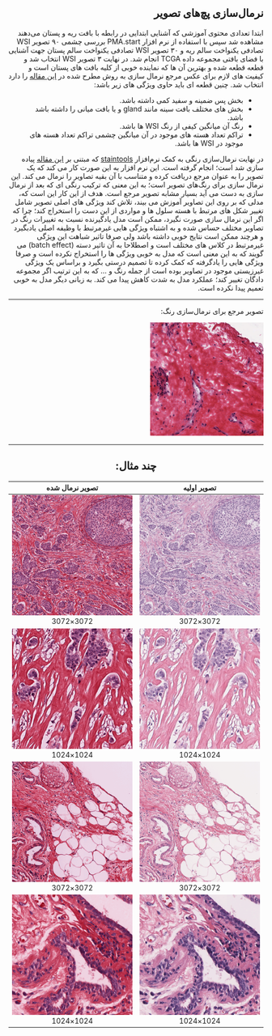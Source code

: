 <h2 style="direction:rtl">نرمال‌سازی پچ‌های تصویر</h2>
<div  style="direction:rtl">ابتدا تعدادی محتوی آموزشی
که آشنایی ابتدایی در رابطه با بافت ریه و پستان می‌دهند مشاهده شد سپس با استفاده از نرم افزار
PMA.start
بررسی چشمی
۹۰ تصویر
WSI
 تصادفی یکنواخت سالم ریه و 
۳۰ تصویر
WSI
تصادفی یکنواخت سالم پستان جهت آشنایی با فضای بافتی مجموعه داده TCGA انجام شد. در نهایت 
۳ تصویر
WSI
انتخاب شد و قطعه قطعه شده و بهترین آن ها که نماینده خوبی از کلیه بافت های پستان است و کیفیت های لازم برای عکس مرجع نرمال سازی به روش مطرح شده در <a href="https://arxiv.org/abs/2203.12204">این مقاله</a>
را دارد انتخاب شد. چنین قطعه ای باید حاوی ویژگی های زیر باشد:

<ul  style="direction:rtl">
<li>بخش پس ضمینه و سفید کمی داشته باشد.</li>
<li>بخش های مختلف بافت سینه مانند gland و یا بافت میانی را داشته باشد باشد.</li>
<li>رنگ آن میانگین کیفی از رنگ WSI ها باشد.</li>
<li>تراکم تعداد هسته های موجود در آن میانگین چشمی تراکم تعداد هسته های موجود در WSI ها باشد.</li>
</ul>
</div>
<div style="direction:rtl">
	 در نهایت نرمال‌سازی رنگی به کمک نرم‌افزار <a href="https://github.com/Peter554/StainTools">staintools</a> که مبتنی بر <a href="https://pubmed.ncbi.nlm.nih.gov/27164577/">این مقاله</a> پیاده سازی شد است؛ انجام گرفته است. 
	این نرم افزار به این صورت کار می کند که یک تصویر را به عنوان مرجع دریافت کرده و متناسب با آن بقیه تصاویر را نرمال می کند. این نرمال سازی برای رنگ‌های تصویر است؛ به این معنی که ترکیب رنگی ای که بعد از نرمال سازی به دست می آید بسیار مشابه تصویر مرجع است. هدف از این کار این است که، مدلی که بر روی این تصاویر آموزش می بیند، تلاش کند ویژگی های اصلی تصویر شامل تغییر شکل های مرتبط با هسته سلول ها و مواردی از این دست را استخراج کند؛ چرا که اگر این نرمال سازی صورت نگیرد، ممکن است مدل یادگیرنده نسبت به تغییرات رنگ در تصاویر مختلف حساس شده و به اشتباه ویژگی هایی غیرمرتبط با وظیفه اصلی یادبگیرد و هرچند ممکن است نتایج خوبی داشته باشد ولی صرفا تاثیر شباهت این ویژگی غیرمرتبط در کلاس های مختلف است و اصطلاحا به آن تاثیر دسته (batch effect) می گویند که به این معنی است که مدل به خوبی ویژگی ها را استخراج نکرده است و صرفا ویژگی هایی را یادگرفته که کمک کرده تا تصمیم درستی بگیرد و براساس یک ویژگی غیرزیستی موجود در تصاویر بوده است از جمله رنگ و … که به این ترتیب اگر مجموعه دادگان تغییر کند؛ عملکرد مدل به شدت کاهش پیدا می کند. به زبانی دیگر مدل به خوبی تعمیم پیدا نکرده است.
<div>

<hr>

<p>تصویر مرجع برای نرمال‌سازی رنگ:</p>
<img src="./colorstandard_brca.png" width="224">

<hr>

<h2 align="center">چند مثال:</h2>

تصویر اولیه             |  تصویر نرمال شده
:-------------------------:|:-------------------------:
![](./sample_images/74228_34292_1.png)3072×3072  |  ![](./sample_images/74228_34292.png)3072×3072
![](./sample_images/85492_25076_1.png)1024×1024  |  ![](./sample_images/85492_25076.png)1024×1024
![](./sample_images/86516_12788_1.png)3072×3072  |  ![](./sample_images/86516_12788.png)3072×3072
![](./sample_images/88564_24052_1.png)1024×1024  |  ![](./sample_images/88564_24052.png)1024×1024
